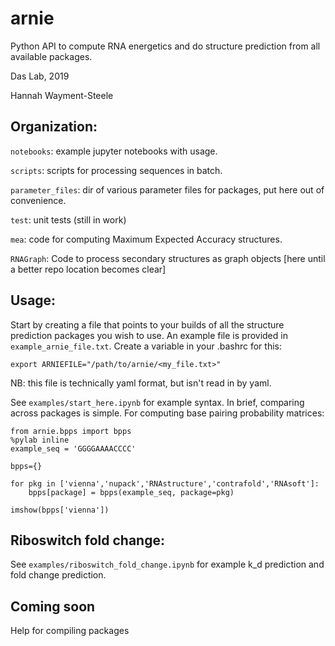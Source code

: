 # arnie
Python API to compute RNA energetics and do structure prediction from all available packages.

Das Lab, 2019

Hannah Wayment-Steele

## Organization:

`notebooks`: example jupyter notebooks with usage.

`scripts`: scripts for processing sequences in batch.

`parameter_files`: dir of various parameter files for packages, put here out of convenience.

`test`: unit tests (still in work)

`mea`: code for computing Maximum Expected Accuracy structures.

`RNAGraph`: Code to process secondary structures as graph objects [here until a better repo location becomes clear] 

## Usage:

Start by creating a file that points to your builds of all the structure prediction packages you wish to use.  An example file is provided in `example_arnie_file.txt`.  Create a variable in your .bashrc for this:

```
export ARNIEFILE="/path/to/arnie/<my_file.txt>"
```
NB: this file is technically yaml format, but isn't read in by yaml.

See `examples/start_here.ipynb` for example syntax. In brief, comparing across packages is simple. For computing base pairing probability matrices:

```
from arnie.bpps import bpps
%pylab inline
example_seq = 'GGGGAAAACCCC'

bpps={}

for pkg in ['vienna','nupack','RNAstructure','contrafold','RNAsoft']:
    bpps[package] = bpps(example_seq, package=pkg)
    
imshow(bpps['vienna'])
```

## Riboswitch fold change:

See `examples/riboswitch_fold_change.ipynb` for example k_d prediction and fold change prediction.

## Coming soon

Help for compiling packages
